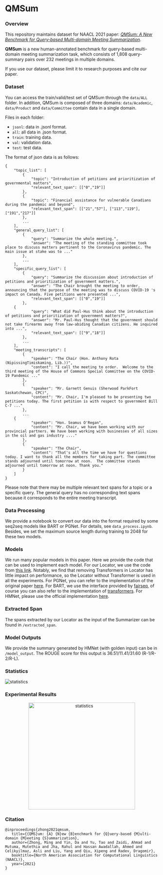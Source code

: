 # QMSum

### Overview
This repository maintains dataset for NAACL 2021 paper: *[QMSum: A New Benchmark for Query-based Multi-domain Meeting Summarization](https://arxiv.org/abs/2104.05938)*.

**QMSum** is a new human-annotated benchmark for query-based multi-domain meeting summarization task, which consists of 1,808 query-summary pairs over 232 meetings in multiple domains.

If you use our dataset, please limit it to research purposes and cite our paper.

### Dataset
You can access the train/valid/test set of QMSum through the ```data/ALL``` folder. In addition, QMSum is composed of three domains: ```data/Academic```, ```data/Product``` and ```data/Committee``` contain data in a single domain.

Files in each folder:

* ```jsonl```: data in .jsonl format.
* ```all```: all data in .json format.
* ```train```: training data.
* ```val```: validation data.
* ```test```: test data.

The format of json data is as follows:

```
{
    "topic_list": [
        {
            "topic": "Introduction of petitions and prioritization of governmental matters",
            "relevant_text_span": [["0","19"]]
        },
        {
            "topic": "Financial assistance for vulnerable Canadians during the pandemic and beyond",
            "relevant_text_span": [["21","57"], ["113","119"], ["191","217"]]
        },
        ...
    ],
    "general_query_list": [
        {
            "query": "Summarize the whole meeting.",
            "answer": "The meeting of the standing committee took place to discuss matters pertinent to the Coronavirus pandemic. The main issue at stake was to ..."
        },
        ...
    ],
    "specific_query_list": [
        {
            "query": "Summarize the discussion about introduction of petitions and prioritization of government matters.",
            "answer": "The Chair brought the meeting to order, announcing that the purpose of the meeting was to discuss COVID-19 's impact on Canada. Five petitions were presented ...",
            "relevant_text_span": [["0","19"]]
        },
	{
            "query": "What did Paul-Hus think about the introduction of petitions and prioritization of government matters?",
            "answer": "Mr. Paul-Hus thought that the government should not take firearms away from law-abiding Canadian citizens. He inquired into ...",
            "relevant_text_span": [["9","18"]]
        },
        ...
    ],
    "meeting_transcripts": [
        {
            "speaker": "The Chair (Hon. Anthony Rota (NipissingTimiskaming, Lib.))",
            "content": "I call the meeting to order.  Welcome to the third meeting of the House of Commons Special Committee on the COVID-19 Pandemic ..."
        },
        {
            "speaker": "Mr. Garnett Genuis (Sherwood ParkFort Saskatchewan, CPC)",
            "content": "Mr. Chair, I'm pleased to be presenting two petitions today. The first petition is with respect to government Bill C-7 ..."
        },
        ...
	{
            "speaker": "Hon. Seamus O'Regan",
            "content": "Mr. Chair, we have been working with our provincial partners. We have been working with businesses of all sizes in the oil and gas industry ...."
        },
        {
            "speaker": "The Chair",
            "content": "That's all the time we have for questions today. I want to thank all the members for taking part. The committee stands adjourned until tomorrow at noon.  The committee stands adjourned until tomorrow at noon. Thank you."
        }
    ]
}
```
Please note that there may be multiple relevant text spans for a topic or a specific query. The general query has no corresponding text spans because it corresponds to the entire meeting transcript.

### Data Processing
We provide a notebook to convert our data into the format required by some seq2seq models like BART or PGNet. For details, see ```data_process.ipynb```. Besides, we set the maximum source length during training to 2048 for these two models.

### Models
We run many popular models in this paper. Here we provide the code that can be used to implement each model.
For our Locator, we use the code from [this link](https://github.com/maszhongming/Effective_Extractive_Summarization). Notably, we find that removing Transformers in Locator has little impact on performance, so the Locator without Transformer is used in all the experiments.
For PGNet, you can refer to the implementation of the original paper [here](https://github.com/abisee/pointer-generator).
For BART, we use the interface provided by [fairseq](https://github.com/pytorch/fairseq/blob/master/examples/bart/README.summarization.md), of course you can also refer to the implementation of [transformers](https://github.com/huggingface/transformers/tree/master/examples/pytorch/summarization).
For HMNet, please use the official implementation [here](https://github.com/microsoft/HMNet).

### Extracted Span
The spans extracted by our Locator as the input of the Summarizer can be found in ```/extracted_span```.

### Model Outputs
We provide the summary generated by HMNet (with golden input) can be in ```/model_output```. The ROUGE score for this output is 36.51/11.41/31.60 (R-1/R-2/R-L).

### Statistics
<p align="justify">
  <img src="https://github.com/Yale-LILY/QMSum/blob/main/figures/Statistics.jpg" alt="statistics">
</p>

### Experimental Results
<p align="center">
  <img src="https://github.com/Yale-LILY/QMSum/blob/main/figures/Experimental%20Results.jpg" width="350" alt="statistics">
</p>

### Citation
```
@inproceedings{zhong2021qmsum,
   title={{QMS}um: {A} {N}ew {B}enchmark for {Q}uery-based {M}ulti-domain {M}eeting {S}ummarization},
   author={Zhong, Ming and Yin, Da and Yu, Tao and Zaidi, Ahmad and Mutuma, Mutethia and Jha, Rahul and Hassan Awadallah, Ahmed and Celikyilmaz, Asli and Liu, Yang and Qiu, Xipeng and Radev, Dragomir},
   booktitle={North American Association for Computational Linguistics (NAACL)},
   year={2021}
}
```
